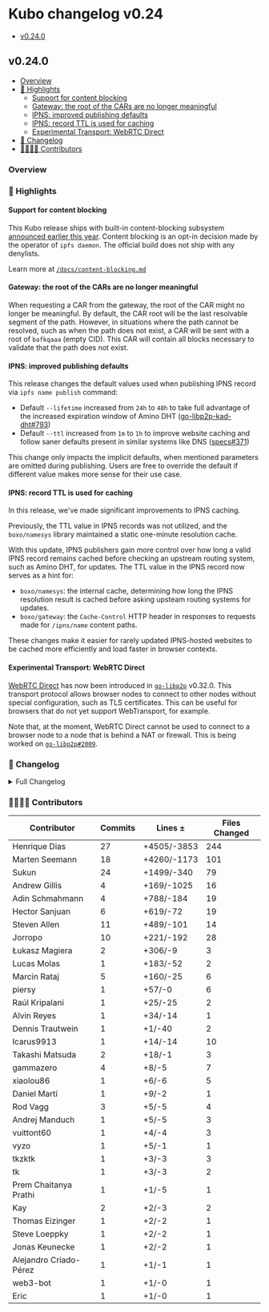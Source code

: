 # Kubo changelog v0.24

- [v0.24.0](#v0240)

## v0.24.0

- [Overview](#overview)
- [🔦 Highlights](#-highlights)
  - [Support for content blocking](#support-for-content-blocking)
  - [Gateway: the root of the CARs are no longer meaningful](#gateway-the-root-of-the-cars-are-no-longer-meaningful)
  - [IPNS: improved publishing defaults](#ipns-improved-publishing-defaults)
  - [IPNS: record TTL is used for caching](#ipns-record-ttl-is-used-for-caching)
  - [Experimental Transport: WebRTC Direct](#experimental-transport-webrtc-direct)
- [📝 Changelog](#-changelog)
- [👨‍👩‍👧‍👦 Contributors](#-contributors)

### Overview

### 🔦 Highlights

#### Support for content blocking

This Kubo release ships with built-in content-blocking subsystem [announced earlier this year](https://blog.ipfs.tech/2023-content-blocking-for-the-ipfs-stack/).
Content blocking is an opt-in decision made by the operator of `ipfs daemon`.
The official build does not ship with any denylists.

Learn more at [`/docs/content-blocking.md`](https://github.com/ipfs/kubo/blob/master/docs/content-blocking.md)

#### Gateway: the root of the CARs are no longer meaningful

When requesting a CAR from the gateway, the root of the CAR might no longer be
meaningful. By default, the CAR root will be the last resolvable segment of the
path. However, in situations where the path cannot be resolved, such as when
the path does not exist, a CAR will be sent with a root of `bafkqaaa` (empty CID).
This CAR will contain all blocks necessary to validate that the path does not exist.

#### IPNS: improved publishing defaults

This release changes the default values used when publishing IPNS record
via `ipfs name publish` command:

- Default `--lifetime` increased from `24h` to `48h` to take full advantage of
  the increased expiration window of Amino DHT
  ([go-libp2p-kad-dht#793](https://github.com/libp2p/go-libp2p-kad-dht/pull/793))
- Default `--ttl` increased from `1m` to `1h` to improve website caching and follow
  saner defaults present in similar systems like DNS
  ([specs#371](https://github.com/ipfs/specs/pull/371))

This change only impacts the implicit defaults, when mentioned parameters are omitted
during publishing. Users are free to override the default if different value
makes more sense for their use case.

#### IPNS: record TTL is used for caching

In this release, we've made significant improvements to IPNS caching.

Previously, the TTL value in IPNS records was not utilized, and the
`boxo/namesys` library maintained a static one-minute resolution cache.

With this update, IPNS publishers gain more control over how long a valid IPNS
record remains cached before checking an upstream routing system, such as Amino
DHT, for updates. The TTL value in the IPNS record now serves as a hint for:

- `boxo/namesys`: the internal cache, determining how long the IPNS resolution
  result is cached before asking upsteam routing systems for updates.
- `boxo/gateway`: the `Cache-Control` HTTP header in responses to requests made
  for `/ipns/name` content paths.

These changes make it easier for rarely updated IPNS-hosted websites to be
cached more efficiently and load faster in browser contexts.

#### Experimental Transport: WebRTC Direct

[WebRTC Direct](https://github.com/libp2p/go-libp2p/pull/2337) has now been introduced
in [`go-libp2p`](https://github.com/libp2p/go-libp2p/releases/tag/v0.32.0) v0.32.0. This
transport protocol allows browser nodes to connect to other nodes without special configuration,
such as TLS certificates. This can be useful for browsers that do not yet support
WebTransport, for example.

Note that, at the moment, WebRTC Direct cannot be used to connect to a browser node to a
node that is behind a NAT or firewall. This is being worked on [`go-libp2p#2009`](https://github.com/libp2p/go-libp2p/issues/2009).

### 📝 Changelog

<details><summary>Full Changelog</summary>

- github.com/ipfs/kubo:
  - chore: update version
  - fix: allow event emitting to happen in parallel with getting the query channel
  - fixes to routing put command (#10205) ([ipfs/kubo#10205](https://github.com/ipfs/kubo/pull/10205))
  - docs: fix accelerated-dht-client
  - docs/config: remove extra commas in PublicGateways example entries
  - chore: update version
  - docs: make it clear Web RTC Direct is experimental
  - feat: add WebRTC Direct support
  - docs: update EARLY_TESTERS.md (#10194) ([ipfs/kubo#10194](https://github.com/ipfs/kubo/pull/10194))
  - Release: v0.24.0-1 ([ipfs/kubo#10190](https://github.com/ipfs/kubo/pull/10190))
- github.com/ipfs/boxo (v0.13.1 -> v0.15.0):
  - Release v0.15.0 ([ipfs/boxo#505](https://github.com/ipfs/boxo/pull/505))
  - Release v0.14.0 ([ipfs/boxo#500](https://github.com/ipfs/boxo/pull/500))
- github.com/ipfs/go-block-format (v0.1.2 -> v0.2.0):
  - v0.2.0 bump
- github.com/ipfs/go-graphsync (v0.15.1 -> v0.16.0):
  - chore: release 0.16.0
  - chore: bump go-libp2p to 0.32.0
- github.com/ipfs/go-ipld-format (v0.5.0 -> v0.6.0):
  - v0.6.0 bump
  - chore: update deps
  - fix: stop using the deprecated io/ioutil package
- github.com/libp2p/go-libp2p (v0.31.0 -> v0.32.1):
  - release v0.32.1 (#2637) ([libp2p/go-libp2p#2637](https://github.com/libp2p/go-libp2p/pull/2637))
  - swarm: fix timer Leak in the dial loop (#2636) ([libp2p/go-libp2p#2636](https://github.com/libp2p/go-libp2p/pull/2636))
  - release v0.32.0 (#2625) ([libp2p/go-libp2p#2625](https://github.com/libp2p/go-libp2p/pull/2625))
  - chore: update js-libp2p examples repo (#2624) ([libp2p/go-libp2p#2624](https://github.com/libp2p/go-libp2p/pull/2624))
  - identify: don't filter dns addresses based on remote addr type (#2553) ([libp2p/go-libp2p#2553](https://github.com/libp2p/go-libp2p/pull/2553))
  - webrtc: fix race in TestRemoveConnByUfrag (#2620) ([libp2p/go-libp2p#2620](https://github.com/libp2p/go-libp2p/pull/2620))
  - swarm: fix recursive resolving of DNS multiaddrs (#2564) ([libp2p/go-libp2p#2564](https://github.com/libp2p/go-libp2p/pull/2564))
  - ci: migrate to renamed interop test action (#2617) ([libp2p/go-libp2p#2617](https://github.com/libp2p/go-libp2p/pull/2617))
  - quic: update quic-go to v0.39.1, set a static resumption token generator key (#2572) ([libp2p/go-libp2p#2572](https://github.com/libp2p/go-libp2p/pull/2572))
  - test/basichost: fix flaky test due to rcmgr (#2613) ([libp2p/go-libp2p#2613](https://github.com/libp2p/go-libp2p/pull/2613))
  - swarm: use typed atomics (#2612) ([libp2p/go-libp2p#2612](https://github.com/libp2p/go-libp2p/pull/2612))
  - swarm: cleanup stream handler goroutine (#2610) ([libp2p/go-libp2p#2610](https://github.com/libp2p/go-libp2p/pull/2610))
  - circuitv2: don't check ASN for private addrs (#2611) ([libp2p/go-libp2p#2611](https://github.com/libp2p/go-libp2p/pull/2611))
  - swarm: use happy eyeballs ranking for TCP dials (#2573) ([libp2p/go-libp2p#2573](https://github.com/libp2p/go-libp2p/pull/2573))
  - webrtc: fix race in TestMuxedConnection (#2607) ([libp2p/go-libp2p#2607](https://github.com/libp2p/go-libp2p/pull/2607))
  - tcp: fix build on riscv64 (#2590) ([libp2p/go-libp2p#2590](https://github.com/libp2p/go-libp2p/pull/2590))
  - Fix missing deprecation tag (#2605) ([libp2p/go-libp2p#2605](https://github.com/libp2p/go-libp2p/pull/2605))
  - swarm: wait for transient connections to upgrade for NewStream (#2542) ([libp2p/go-libp2p#2542](https://github.com/libp2p/go-libp2p/pull/2542))
  - docs: fix typos (#2604) ([libp2p/go-libp2p#2604](https://github.com/libp2p/go-libp2p/pull/2604))
  - webrtc: correctly report incoming packet address on muxed connection (#2586) ([libp2p/go-libp2p#2586](https://github.com/libp2p/go-libp2p/pull/2586))
  - swarm: add loopback to low timeout filter (#2595) ([libp2p/go-libp2p#2595](https://github.com/libp2p/go-libp2p/pull/2595))
  - Fix typos in comments and a test failure message (#2600) ([libp2p/go-libp2p#2600](https://github.com/libp2p/go-libp2p/pull/2600))
  - libp2phttp: don't strip `/` suffix when mounting handler (#2552) ([libp2p/go-libp2p#2552](https://github.com/libp2p/go-libp2p/pull/2552))
  - interop: fix redis env var (#2585) ([libp2p/go-libp2p#2585](https://github.com/libp2p/go-libp2p/pull/2585))
  - quicreuse: remove QUIC metrics tracer (#2582) ([libp2p/go-libp2p#2582](https://github.com/libp2p/go-libp2p/pull/2582))
  - config: warn if connmgr limits conflict with rcmgr (#2527) ([libp2p/go-libp2p#2527](https://github.com/libp2p/go-libp2p/pull/2527))
  - update gomock to v0.3.0 (#2581) ([libp2p/go-libp2p#2581](https://github.com/libp2p/go-libp2p/pull/2581))
  - webrtc: fix deadlock on connection close (#2580) ([libp2p/go-libp2p#2580](https://github.com/libp2p/go-libp2p/pull/2580))
  - webrtc: put buffer back to pool (#2574) ([libp2p/go-libp2p#2574](https://github.com/libp2p/go-libp2p/pull/2574))
  - webrtc: fail Write early if deadline has exceeded before the call (#2578) ([libp2p/go-libp2p#2578](https://github.com/libp2p/go-libp2p/pull/2578))
  - swarm: fix DialPeer behaviour for transient connections (#2547) ([libp2p/go-libp2p#2547](https://github.com/libp2p/go-libp2p/pull/2547))
  - websocket: don't resolve /dnsaddr addresses (#2571) ([libp2p/go-libp2p#2571](https://github.com/libp2p/go-libp2p/pull/2571))
  - core/peer: remove deprecated ID.Pretty method (#2565) ([libp2p/go-libp2p#2565](https://github.com/libp2p/go-libp2p/pull/2565))
  - core/peer: remove deprecated Encode function (#2566) ([libp2p/go-libp2p#2566](https://github.com/libp2p/go-libp2p/pull/2566))
  - mock: use go.uber.org/mock (#2540) ([libp2p/go-libp2p#2540](https://github.com/libp2p/go-libp2p/pull/2540))
  - add WebRTC Direct transport implementation (#2337) ([libp2p/go-libp2p#2337](https://github.com/libp2p/go-libp2p/pull/2337))
  - upgrader: drop support for multistream simultaneous open (#2557) ([libp2p/go-libp2p#2557](https://github.com/libp2p/go-libp2p/pull/2557))
  - examples: stop using deprecated peer.ID.Pretty (#2563) ([libp2p/go-libp2p#2563](https://github.com/libp2p/go-libp2p/pull/2563))
  - swarm: don't dial unspecified addresses (#2560) ([libp2p/go-libp2p#2560](https://github.com/libp2p/go-libp2p/pull/2560))
  - basichost: handle the SetProtocol error in NewStream (#2555) ([libp2p/go-libp2p#2555](https://github.com/libp2p/go-libp2p/pull/2555))
  - libp2phttp: don't initialise ServeMux if not nil (#2548) ([libp2p/go-libp2p#2548](https://github.com/libp2p/go-libp2p/pull/2548))
- github.com/libp2p/go-libp2p-pubsub (v0.9.3 -> v0.10.0):
  - chore: update go-libp2p to v0.32 (#548) ([libp2p/go-libp2p-pubsub#548](https://github.com/libp2p/go-libp2p-pubsub/pull/548))
  - remove usage of deprecated peerid.Pretty method (#542) ([libp2p/go-libp2p-pubsub#542](https://github.com/libp2p/go-libp2p-pubsub/pull/542))
  - Revert "fix: topicscore params can't be set for dynamically subscribed topic (#540)" (#541) ([libp2p/go-libp2p-pubsub#541](https://github.com/libp2p/go-libp2p-pubsub/pull/541))
  - fix: topicscore params can't be set for dynamically subscribed topic (#540) ([libp2p/go-libp2p-pubsub#540](https://github.com/libp2p/go-libp2p-pubsub/pull/540))
- github.com/multiformats/go-multiaddr (v0.11.0 -> v0.12.0):
  - release v0.12.0 (#223) ([multiformats/go-multiaddr#223](https://github.com/multiformats/go-multiaddr/pull/223))
  - net: consider /dns/localhost as private address (#221) ([multiformats/go-multiaddr#221](https://github.com/multiformats/go-multiaddr/pull/221))
  - net: consider dns addresses as public (#220) ([multiformats/go-multiaddr#220](https://github.com/multiformats/go-multiaddr/pull/220))
- github.com/multiformats/go-multistream (v0.4.1 -> v0.5.0):
  - remove support for the simultaneous open extension (#107) ([multiformats/go-multistream#107](https://github.com/multiformats/go-multistream/pull/107))

</details>

### 👨‍👩‍👧‍👦 Contributors

| Contributor | Commits | Lines ± | Files Changed |
|-------------|---------|---------|---------------|
| Henrique Dias | 27 | +4505/-3853 | 244 |
| Marten Seemann | 18 | +4260/-1173 | 101 |
| Sukun | 24 | +1499/-340 | 79 |
| Andrew Gillis | 4 | +169/-1025 | 16 |
| Adin Schmahmann | 4 | +788/-184 | 19 |
| Hector Sanjuan | 6 | +619/-72 | 19 |
| Steven Allen | 11 | +489/-101 | 14 |
| Jorropo | 10 | +221/-192 | 28 |
| Łukasz Magiera | 2 | +306/-9 | 3 |
| Lucas Molas | 1 | +183/-52 | 2 |
| Marcin Rataj | 5 | +160/-25 | 6 |
| piersy | 1 | +57/-0 | 6 |
| Raúl Kripalani | 1 | +25/-25 | 2 |
| Alvin Reyes | 1 | +34/-14 | 1 |
| Dennis Trautwein | 1 | +1/-40 | 2 |
| Icarus9913 | 1 | +14/-14 | 10 |
| Takashi Matsuda | 2 | +18/-1 | 3 |
| gammazero | 4 | +8/-5 | 7 |
| xiaolou86 | 1 | +6/-6 | 5 |
| Daniel Martí | 1 | +9/-2 | 1 |
| Rod Vagg | 3 | +5/-5 | 4 |
| Andrej Manduch | 1 | +5/-5 | 3 |
| vuittont60 | 1 | +4/-4 | 3 |
| vyzo | 1 | +5/-1 | 1 |
| tkzktk | 1 | +3/-3 | 3 |
| tk | 1 | +3/-3 | 2 |
| Prem Chaitanya Prathi | 1 | +1/-5 | 1 |
| Kay | 2 | +2/-3 | 2 |
| Thomas Eizinger | 1 | +2/-2 | 1 |
| Steve Loeppky | 1 | +2/-2 | 1 |
| Jonas Keunecke | 1 | +2/-2 | 1 |
| Alejandro Criado-Pérez | 1 | +1/-1 | 1 |
| web3-bot | 1 | +1/-0 | 1 |
| Eric | 1 | +1/-0 | 1 |
